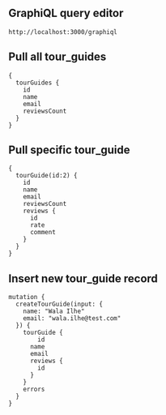 ## GraphiQL query editor
```
http://localhost:3000/graphiql
```

## Pull all tour_guides
```
{
  tourGuides {
    id
    name
    email
    reviewsCount
  }
}
```

## Pull specific tour_guide
```
{
  tourGuide(id:2) {
    id
    name
    email
    reviewsCount
    reviews {
      id
      rate
      comment
    }
  }
}
```

## Insert new tour_guide record

```
mutation {
  createTourGuide(input: {
    name: "Wala Ilhe"
    email: "wala.ilhe@test.com"
  }) {
    tourGuide {
    	id
      name
      email
      reviews {
        id
      }
    }
    errors
  }
}
```
